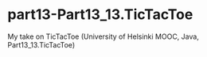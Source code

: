 # part13-Part13_13.TicTacToe
My take on TicTacToe (University of Helsinki MOOC, Java, Part13_13.TicTacToe)

